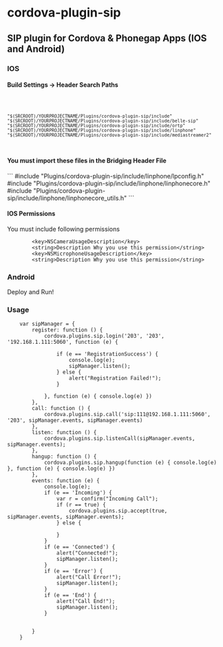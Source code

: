 # cordova-plugin-sip
<h2>SIP plugin for Cordova & Phonegap Apps (IOS and Android)</h2>

<h3>IOS</h3>

<h4>Build Settings -> Header Search Paths</h4>
<code>

    "$(SRCROOT)/YOURPROJECTNAME/Plugins/cordova-plugin-sip/include"
    "$(SRCROOT)/YOURPROJECTNAME/Plugins/cordova-plugin-sip/include/belle-sip"
    "$(SRCROOT)/YOURPROJECTNAME/Plugins/cordova-plugin-sip/include/ortp"
    "$(SRCROOT)/YOURPROJECTNAME/Plugins/cordova-plugin-sip/include/linphone"
    "$(SRCROOT)/YOURPROJECTNAME/Plugins/cordova-plugin-sip/include/mediastreamer2"
</code>

<h4>You must import these files in the  Bridging Header File</h4>
```
    #include "Plugins/cordova-plugin-sip/include/linphone/lpconfig.h"
    #include "Plugins/cordova-plugin-sip/include/linphone/linphonecore.h"
    #include "Plugins/cordova-plugin-sip/include/linphone/linphonecore_utils.h"
```

<h4>IOS Permissions</h4>
  
You must include following permissions
```
        <key>NSCameraUsageDescription</key>
        <string>Description Why you use this permission</string>
        <key>NSMicrophoneUsageDescription</key>
        <string>Description Why you use this permission</string>
```


<h3>Android </h3>

Deploy and Run!



<h3>Usage</h3>

```
    var sipManager = {
        register: function () {
            cordova.plugins.sip.login('203', '203', '192.168.1.111:5060', function (e) {

                if (e == 'RegistrationSuccess') {
                    console.log(e);
                    sipManager.listen();
                } else {
                    alert("Registration Failed!");
                }

            }, function (e) { console.log(e) })
        },
        call: function () {
            cordova.plugins.sip.call('sip:111@192.168.1.111:5060', '203', sipManager.events, sipManager.events)
        },
        listen: function () {
            cordova.plugins.sip.listenCall(sipManager.events, sipManager.events);
        },
        hangup: function () {
            cordova.plugins.sip.hangup(function (e) { console.log(e) }, function (e) { console.log(e) })
        },
        events: function (e) {
            console.log(e);
            if (e == 'Incoming') {
                var r = confirm("Incoming Call");
                if (r == true) {
                    cordova.plugins.sip.accept(true, sipManager.events, sipManager.events);
                } else {

                }
            }
            if (e == 'Connected') {
                alert("Connected!");
                sipManager.listen();
            }
            if (e == 'Error') {
                alert("Call Error!");
                sipManager.listen();
            }
            if (e == 'End') {
                alert("Call End!");
                sipManager.listen();
            }


        }
    }
```
